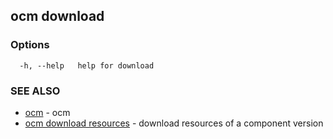 ## ocm download



### Options

```
  -h, --help   help for download
```

### SEE ALSO

* [ocm](ocm.md)	 - ocm
* [ocm download resources](ocm_download_resources.md)	 - download resources of a component version

